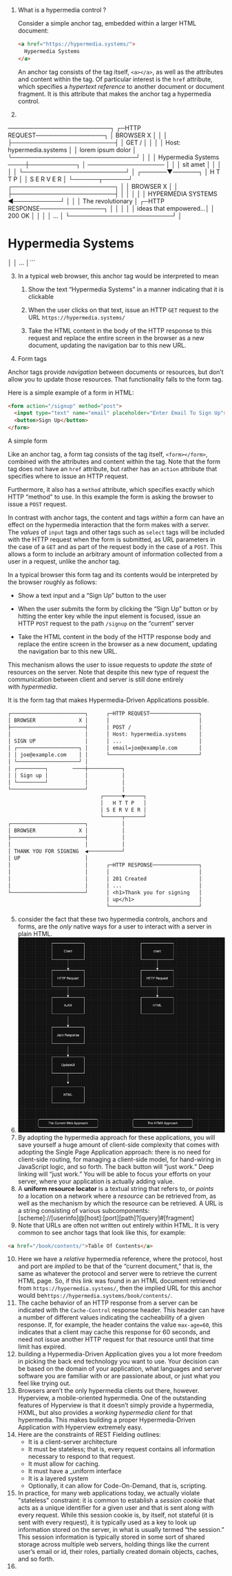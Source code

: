 
1. What is a hypermedia control ?

	Consider a simple anchor tag, embedded within a larger HTML document:
	
	```html
	<a href="https://hypermedia.systems/">
	  Hypermedia Systems
	</a>
	```
	
	An anchor tag consists of the tag itself, `<a></a>`, as well as the attributes and content within the tag. Of particular interest is the `href` attribute, which specifies a _hypertext reference_ to another document or document fragment. It is this attribute that makes the anchor tag a hypermedia control.

2. ```
────────────────────────┐      ┌─HTTP REQUEST────────────────┐
│ BROWSER              X │      │                             │
├────────────────────────┤      │ GET /                       │
│                        │      │ Host: hypermedia.systems    │
│ lorem ipsum dolor      │      └─────────────────────────────┘
│                        │
│ Hypermedia Systems ────┼───────────┐
│ ──────────────────     │           │
│ sit amet               │           │
│                        │           │
└────────────────────────┘           │
                              ┌──────▼──────┐
                              │   H T T P   │
                              │ S E R V E R │
                              └──────┬──────┘
┌────────────────────────┐           │
│ BROWSER              X │           │
├────────────────────────┤           │
│                        │           │
│ HYPERMEDIA SYSTEMS     ◀───────────┘
│                        │
│ The revolutionary      │      ┌─HTTP RESPONSE───────────────┐
│                        │      │                             │
│ ideas that empowered...│      │ 200 OK                      │
│                        │      │ ...                         │
└────────────────────────┘      │ <h1>Hypermedia Systems</h1> │
                                │ ...                         │```

3. In a typical web browser, this anchor tag would be interpreted to mean
   
   1. Show the text “Hypermedia Systems” in a manner indicating that it is clickable
    
   2. When the user clicks on that text, issue an HTTP `GET` request to the URL `https://hypermedia.systems/`
    
   3.  Take the HTML content in the body of the HTTP response to this request and replace the entire screen in the browser as a new document, updating the navigation bar to this new URL.
4. Form tags

Anchor tags provide _navigation_ between documents or resources, but don’t allow you to update those resources. That functionality falls to the form tag.

Here is a simple example of a form in HTML:

```html
<form action="/signup" method="post">
  <input type="text" name="email" placeholder="Enter Email To Sign Up">
  <button>Sign Up</button>
</form>
```

A simple form

Like an anchor tag, a form tag consists of the tag itself, `<form></form>`, combined with the attributes and content within the tag. Note that the form tag does not have an `href` attribute, but rather has an `action` attribute that specifies where to issue an HTTP request.

Furthermore, it also has a `method` attribute, which specifies exactly which HTTP “method” to use. In this example the form is asking the browser to issue a `POST` request.

In contrast with anchor tags, the content and tags _within_ a form can have an effect on the hypermedia interaction that the form makes with a server. The _values_ of `input` tags and other tags such as `select` tags will be included with the HTTP request when the form is submitted, as URL parameters in the case of a `GET` and as part of the request body in the case of a `POST`. This allows a form to include an arbitrary amount of information collected from a user in a request, unlike the anchor tag.

In a typical browser this form tag and its contents would be interpreted by the browser roughly as follows:

- Show a text input and a “Sign Up” button to the user
    
- When the user submits the form by clicking the “Sign Up” button or by hitting the enter key while the input element is focused, issue an HTTP `POST` request to the path `/signup` on the “current” server
    
- Take the HTML content in the body of the HTTP response body and replace the entire screen in the browser as a new document, updating the navigation bar to this new URL.
    

This mechanism allows the user to issue requests to _update the state_ of resources on the server. Note that despite this new type of request the communication between client and server is still done entirely with _hypermedia_.

It is the form tag that makes Hypermedia-Driven Applications possible.

```
┌────────────────────────┐      ┌─HTTP REQUEST────────────────┐
│ BROWSER              X │      │                             │
├────────────────────────┤      │ POST /                      │
│                        │      │ Host: hypermedia.systems    │
│ SIGN UP                │      │ ...                         │
│ ┌────────────────────┐ │      │ email=joe@example.com       │
│ │ joe@example.com    │ │      └─────────────────────────────┘
│ └────────────────────┘ │
│ ┌─────────┐        ────┼───────────┐
│ │ Sign up │            │           │
│ └─────────┘            │           │
└────────────────────────┘           │
                              ┌──────▼──────┐
                              │   H T T P   │
                              │ S E R V E R │
                              └──────┬──────┘
┌────────────────────────┐           │
│ BROWSER              X │           │
├────────────────────────┤           │
│                        │           │
│ THANK YOU FOR SIGNING  ◀───────────┘
│ UP                     │
│                        │      ┌─HTTP RESPONSE───────────────┐
│                        │      │                             │
│                        │      │ 201 Created                 │
│                        │      │ ...                         │
└────────────────────────┘      │ <h1>Thank you for signing   │
                                │ up</h1>                     │
                                └─────────────────────────────┘
```

5. consider the fact that these two hypermedia controls, anchors and forms, are the _only_ native ways for a user to interact with a server in plain HTML.
6. ![htmx advantage](Hypermedia%20Systems-image-1.png)
7. By adopting the hypermedia approach for these applications, you will save yourself a huge amount of client-side complexity that comes with adopting the Single Page Application approach: there is no need for client-side routing, for managing a client-side model, for hand-wiring in JavaScript logic, and so forth. The back button will “just work.” Deep linking will “just work.” You will be able to focus your efforts on your server, where your application is actually adding value.
8. A **uniform resource locator** is a textual string that refers to, or _points to_ a location on a network where a _resource_ can be retrieved from, as well as the mechanism by which the resource can be retrieved. A URL is a string consisting of various subcomponents:    [scheme]://[userinfo]@[host]:[port][path]?[query]#[fragment]
9. Note that URLs are often not written out entirely within HTML. It is very common to see anchor tags that look like this, for example:

```html
<a href="/book/contents/">Table Of Contents</a>
```



10. Here we have a _relative_ hypermedia reference, where the protocol, host and port are _implied_ to be that of the “current document,” that is, the same as whatever the protocol and server were to retrieve the current HTML page. So, if this link was found in an HTML document retrieved from `https://hypermedia.systems/`, then the implied URL for this anchor would be`https://hypermedia.systems/book/contents/`.
11. The cache behavior of an HTTP response from a server can be indicated with the `Cache-Control` response header. This header can have a number of different values indicating the cacheability of a given response. If, for example, the header contains the value `max-age=60`, this indicates that a client may cache this response for 60 seconds, and need not issue another HTTP request for that resource until that time limit has expired.
12. building a Hypermedia-Driven Application gives you a lot more freedom in picking the back end technology you want to use. Your decision can be based on the domain of your application, what languages and server software you are familiar with or are passionate about, or just what you feel like trying out.
13. Browsers aren’t the only hypermedia clients out there, however. Hyperview, a mobile-oriented hypermedia. One of the outstanding features of Hyperview is that it doesn’t simply provide a hypermedia, HXML, but also provides a _working hypermedia client_ for that hypermedia. This makes building a proper Hypermedia-Driven Application with Hyperview extremely easy.
14. Here are the constraints of REST Fielding outlines:
	- It is a client-server architecture
	- It must be stateless; that is, every request contains all information necessary to respond to that request.
	- It must allow for caching.
	- It must have a _uniform interface
	- It is a layered system
	- Optionally, it can allow for Code-On-Demand, that is, scripting.
15. In practice, for many web applications today, we actually violate "stateless" constraint: it is common to establish a _session cookie_ that acts as a unique identifier for a given user and that is sent along with every request. While this session cookie is, by itself, not stateful (it is sent with every request), it is typically used as a key to look up information stored on the server, in what is usually termed “the session.” This session information is typically stored in some sort of shared storage across multiple web servers, holding things like the current user’s email or id, their roles, partially created domain objects, caches, and so forth.
16. 